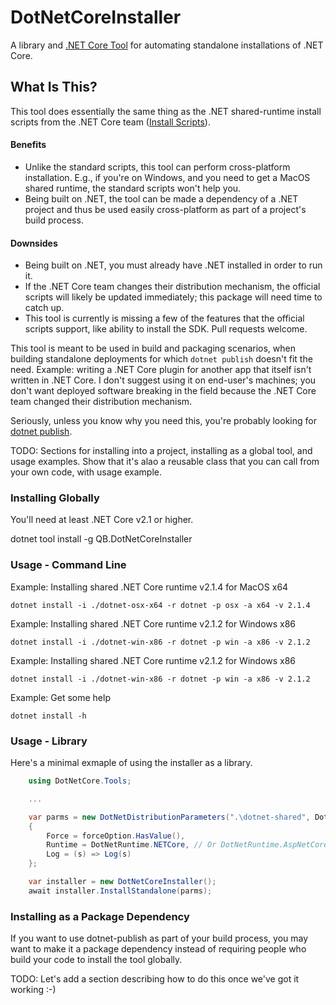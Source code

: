 ﻿# DotNetCoreInstaller

A library and [.NET Core Tool](https://github.com/natemcmaster/dotnet-tools) for automating
standalone installations of .NET Core.

## What Is This?

This tool does essentially the same thing as the .NET shared-runtime install scripts
from the .NET Core team ([Install Scripts](https://docs.microsoft.com/en-us/dotnet/core/tools/dotnet-install-script)).

#### Benefits

* Unlike the standard scripts, this tool can perform cross-platform installation.  E.g., if you're on Windows, and you need to get a MacOS shared runtime, the standard scripts won't help you.
* Being built on .NET, the tool can be made a dependency of a .NET project and thus be used easily cross-platform as part of a project's build process.

#### Downsides

* Being built on .NET, you must already have .NET installed in order to run it.
* If the .NET Core team changes their distribution mechanism, the official scripts will likely be updated immediately; this package will need time to catch up.
* This tool is currently is missing a few of the features that the official scripts support, like ability to install the SDK.  Pull requests welcome.

This tool is meant to be used in build and packaging scenarios, when building standalone
deployments for which `dotnet publish` doesn't fit the need.  Example: writing a .NET Core
plugin for another app that itself isn't written in .NET Core.  I don't suggest using it
on end-user's machines; you don't want deployed software breaking in the field because
the .NET Core team changed their distribution mechanism.

Seriously, unless you know why you need this, you're probably looking for
[dotnet publish](https://docs.microsoft.com/en-us/dotnet/core/tools/dotnet-publish).

TODO: Sections for installing into a project, installing as a global tool, and usage
examples.  Show that it's alao a reusable class that you can call from your own code, with usage example.

### Installing Globally

You'll need at least .NET Core v2.1 or higher.

dotnet tool install -g QB.DotNetCoreInstaller


### Usage - Command Line

Example: Installing shared .NET Core runtime v2.1.4 for MacOS x64
```
dotnet install -i ./dotnet-osx-x64 -r dotnet -p osx -a x64 -v 2.1.4
```


Example: Installing shared .NET Core runtime v2.1.2 for Windows x86
```
dotnet install -i ./dotnet-win-x86 -r dotnet -p win -a x86 -v 2.1.2
```

Example: Installing shared .NET Core runtime v2.1.2 for Windows x86
```
dotnet install -i ./dotnet-win-x86 -r dotnet -p win -a x86 -v 2.1.2
```

Example: Get some help
```
dotnet install -h
```


### Usage - Library

Here's a minimal exmaple of using the installer as a library.

```C#
	using DotNetCore.Tools;

	...

    var parms = new DotNetDistributionParameters(".\dotnet-shared", DotNetPlatform.Windows, DotNetArchitecture.x64, "2.1.4")
    {
        Force = forceOption.HasValue(),
        Runtime = DotNetRuntime.NETCore, // Or DotNetRuntime.AspNetCore to get ASP.Net
        Log = (s) => Log(s)
    };

    var installer = new DotNetCoreInstaller();
    await installer.InstallStandalone(parms);
```


### Installing as a Package Dependency

If you want to use dotnet-publish as part of your build process, you may want to
make it a package dependency instead of requiring people who build your code to
install the tool globally.

TODO: Let's add a section describing how to do this once we've got it working :-)

